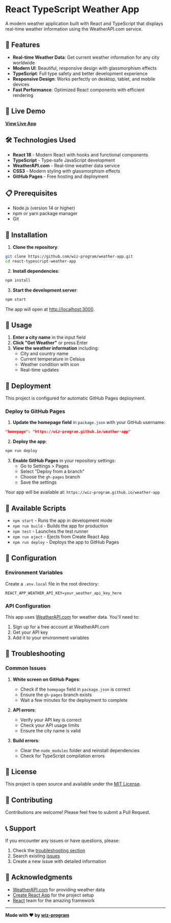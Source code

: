 # React TypeScript Weather App

A modern weather application built with React and TypeScript that displays real-time weather information using the WeatherAPI.com service.

## 🌟 Features

- **Real-time Weather Data**: Get current weather information for any city worldwide
- **Modern UI**: Beautiful, responsive design with glassmorphism effects
- **TypeScript**: Full type safety and better development experience
- **Responsive Design**: Works perfectly on desktop, tablet, and mobile devices
- **Fast Performance**: Optimized React components with efficient rendering

## 🚀 Live Demo

**[View Live App](https://wiz-program.github.io/weather-app)**

## 🛠️ Technologies Used

- **React 18** - Modern React with hooks and functional components
- **TypeScript** - Type-safe JavaScript development
- **WeatherAPI.com** - Real-time weather data service
- **CSS3** - Modern styling with glassmorphism effects
- **GitHub Pages** - Free hosting and deployment

## 📋 Prerequisites

- Node.js (version 14 or higher)
- npm or yarn package manager
- Git

## 🔧 Installation

1. **Clone the repository**:
```bash
git clone https://github.com/wiz-program/weather-app.git
cd react-typescript-weather-app
```

2. **Install dependencies**:
```bash
npm install
```

3. **Start the development server**:
```bash
npm start
```

The app will open at [http://localhost:3000](http://localhost:3000).

## 📱 Usage

1. **Enter a city name** in the input field
2. **Click "Get Weather"** or press Enter
3. **View the weather information** including:
   - City and country name
   - Current temperature in Celsius
   - Weather condition with icon
   - Real-time updates

## 🚀 Deployment

This project is configured for automatic GitHub Pages deployment.

### Deploy to GitHub Pages

1. **Update the homepage field** in `package.json` with your GitHub username:
```json
"homepage": "https://wiz-program.github.io/weather-app"
```

2. **Deploy the app**:
```bash
npm run deploy
```

3. **Enable GitHub Pages** in your repository settings:
   - Go to Settings > Pages
   - Select "Deploy from a branch"
   - Choose the `gh-pages` branch
   - Save the settings

Your app will be available at: `https://wiz-program.github.io/weather-app`

## 📜 Available Scripts

- `npm start` - Runs the app in development mode
- `npm run build` - Builds the app for production
- `npm test` - Launches the test runner
- `npm run eject` - Ejects from Create React App
- `npm run deploy` - Deploys the app to GitHub Pages

## 🔧 Configuration

### Environment Variables

Create a `.env.local` file in the root directory:

```env
REACT_APP_WEATHER_API_KEY=your_weather_api_key_here
```

### API Configuration

This app uses [WeatherAPI.com](https://www.weatherapi.com/) for weather data. You'll need to:

1. Sign up for a free account at WeatherAPI.com
2. Get your API key
3. Add it to your environment variables

## 🐛 Troubleshooting

### Common Issues

1. **White screen on GitHub Pages**:
   - Check if the `homepage` field in `package.json` is correct
   - Ensure the `gh-pages` branch exists
   - Wait a few minutes for the deployment to complete

2. **API errors**:
   - Verify your API key is correct
   - Check your API usage limits
   - Ensure the city name is valid

3. **Build errors**:
   - Clear the `node_modules` folder and reinstall dependencies
   - Check for TypeScript compilation errors

## 📄 License

This project is open source and available under the [MIT License](LICENSE).

## 🤝 Contributing

Contributions are welcome! Please feel free to submit a Pull Request.

## 📞 Support

If you encounter any issues or have questions, please:

1. Check the [troubleshooting section](#-troubleshooting)
2. Search existing [issues](https://github.com/wiz-program/weather-app/issues)
3. Create a new issue with detailed information

## 🙏 Acknowledgments

- [WeatherAPI.com](https://www.weatherapi.com/) for providing weather data
- [Create React App](https://create-react-app.dev/) for the project setup
- [React](https://reactjs.org/) team for the amazing framework

---

**Made with ❤️ by [wiz-program](https://github.com/wiz-program)**
